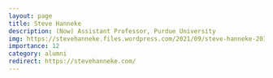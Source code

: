 ```yaml
---
layout: page
title: Steve Hanneke
description: (Now) Assistant Professor, Purdue University
img: https://stevehanneke.files.wordpress.com/2021/09/steve-hanneke-2017-home.jpeg
importance: 12
category: alumni
redirect: https://stevehanneke.com/
---
```

